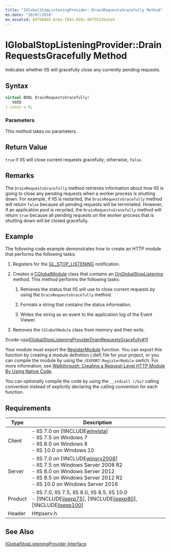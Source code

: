 ```yaml
---
title: "IGlobalStopListeningProvider::DrainRequestsGracefully Method"
ms.date: "10/07/2016"
ms.assetid: 047b08d2-bc6e-f885-038c-0bf55226a2a9
---
```

# IGlobalStopListeningProvider::DrainRequestsGracefully Method
Indicates whether IIS will gracefully close any currently pending requests.  
  
## Syntax  
  
```cpp  
virtual BOOL DrainRequestsGracefully(  
   VOID  
) const = 0;  
```  
  
### Parameters  
 This method takes no parameters.  
  
## Return Value  
 `true` if IIS will close current requests gracefully; otherwise, `false`.  
  
## Remarks  
 The `DrainRequestsGracefully` method retrieves information about how IIS is going to close any pending requests when a worker process is shutting down. For example, if IIS is restarted, the `DrainRequestsGracefully` method will return `false` because all pending requests will be terminated. However, if an application pool is recycled, the `DrainRequestsGracefully` method will return `true` because all pending requests on the worker process that is shutting down will be closed gracefully.  
  
## Example  
 The following code example demonstrates how to create an HTTP module that performs the following tasks:  
  
1. Registers for the [GL_STOP_LISTENING](../../web-development-reference/native-code-api-reference/request-processing-constants.md) notification.  
  
2. Creates a [CGlobalModule](../../web-development-reference/native-code-api-reference/cglobalmodule-class.md) class that contains an [OnGlobalStopListening](../../web-development-reference/native-code-api-reference/cglobalmodule-onglobalstoplistening-method.md) method. This method performs the following tasks:  
  
    1. Retrieves the status that IIS will use to close current requests by using the `DrainRequestsGracefully` method.  
  
    2. Formats a string that contains the status information.  
  
    3. Writes the string as an event to the application log of the Event Viewer.  
  
3. Removes the `CGlobalModule` class from memory and then exits.  
  
 [!code-cpp[IGlobalStopListeningProviderDrainRequestsGracefully#1](../../../samples/snippets/cpp/VS_Snippets_IIS/IIS7/IGlobalStopListeningProviderDrainRequestsGracefully/cpp/IGlobalStopListeningProviderDrainRequestsGracefully.cpp#1)]  
  
 Your module must export the [RegisterModule](../../web-development-reference/native-code-api-reference/pfn-registermodule-function.md) function. You can export this function by creating a module definition (.def) file for your project, or you can compile the module by using the `/EXPORT:RegisterModule` switch. For more information, see [Walkthrough: Creating a Request-Level HTTP Module By Using Native Code](../../web-development-reference/native-code-development-overview/walkthrough-creating-a-request-level-http-module-by-using-native-code.md).  
  
 You can optionally compile the code by using the `__stdcall (/Gz)` calling convention instead of explicitly declaring the calling convention for each function.  
  
## Requirements  
  
|Type|Description|  
|----------|-----------------|  
|Client|-   IIS 7.0 on [!INCLUDE[winvista](../../wmi-provider/includes/winvista-md.md)]<br />-   IIS 7.5 on Windows 7<br />-   IIS 8.0 on Windows 8<br />-   IIS 10.0 on Windows 10|  
|Server|-   IIS 7.0 on [!INCLUDE[winsrv2008](../../wmi-provider/includes/winsrv2008-md.md)]<br />-   IIS 7.5 on Windows Server 2008 R2<br />-   IIS 8.0 on Windows Server 2012<br />-   IIS 8.5 on Windows Server 2012 R2<br />-   IIS 10.0 on Windows Server 2016|  
|Product|-   IIS 7.0, IIS 7.5, IIS 8.0, IIS 8.5, IIS 10.0<br />-   [!INCLUDE[iisexp75](../../web-development-reference/native-code-api-reference/includes/iisexp75-md.md)], [!INCLUDE[iisexp80](../../web-development-reference/native-code-api-reference/includes/iisexp80-md.md)], [!INCLUDE[iisexp100](../../web-development-reference/native-code-api-reference/includes/iisexp100-md.md)]|  
|Header|Httpserv.h|  
  
## See Also  
 [IGlobalStopListeningProvider Interface](../../web-development-reference/native-code-api-reference/iglobalstoplisteningprovider-interface.md)